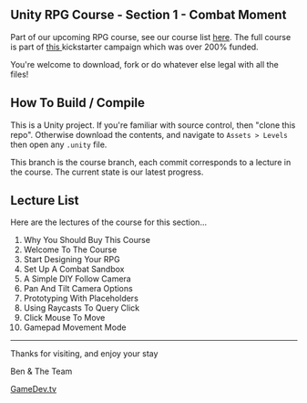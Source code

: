 ## Unity RPG Course - Section 1 - Combat Moment
Part of our upcoming RPG course, see our course list [here](https://www.udemy.com/u/bentristem/). The full course is part of [this ](https://www.udemy.com/draft/1110626/?instructorPreviewMode=guest&password=earlyaccess) kickstarter campaign which was over 200% funded.

You're welcome to download, fork or do whatever else legal with all the files!

## How To Build / Compile
This is a Unity project. If you're familiar with source control, then "clone this repo". Otherwise download the contents, and navigate to `Assets > Levels` then open any `.unity` file.

This branch is the course branch, each commit corresponds to a lecture in the course. The current state is our latest progress.

## Lecture List
Here are the lectures of the course for this section...

1. Why You Should Buy This Course
1. Welcome To The Course
1. Start Designing Your RPG
1. Set Up A Combat Sandbox
1. A Simple DIY Follow Camera
1. Pan And Tilt Camera Options
1. Prototyping With Placeholders
1. Using Raycasts To Query Click
1. Click Mouse To Move
1. Gamepad Movement Mode

---
Thanks for visiting, and enjoy your stay

Ben & The Team

[GameDev.tv](https://community.gamedev.tv)
